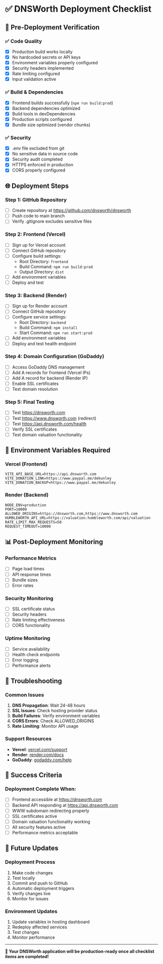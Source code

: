 # ✅ DNSWorth Deployment Checklist

## 🚀 Pre-Deployment Verification

### ✅ Code Quality
- [x] Production build works locally
- [x] No hardcoded secrets or API keys
- [x] Environment variables properly configured
- [x] Security headers implemented
- [x] Rate limiting configured
- [x] Input validation active

### ✅ Build & Dependencies
- [x] Frontend builds successfully (`npm run build:prod`)
- [x] Backend dependencies optimized
- [x] Build tools in devDependencies
- [x] Production scripts configured
- [x] Bundle size optimized (vendor chunks)

### ✅ Security
- [x] .env file excluded from git
- [x] No sensitive data in source code
- [x] Security audit completed
- [x] HTTPS enforced in production
- [x] CORS properly configured

## 🌐 Deployment Steps

### Step 1: GitHub Repository
- [ ] Create repository at https://github.com/dnsworth/dnsworth
- [ ] Push code to main branch
- [ ] Verify .gitignore excludes sensitive files

### Step 2: Frontend (Vercel)
- [ ] Sign up for Vercel account
- [ ] Connect GitHub repository
- [ ] Configure build settings:
  - Root Directory: `frontend`
  - Build Command: `npm run build:prod`
  - Output Directory: `dist`
- [ ] Add environment variables
- [ ] Deploy and test

### Step 3: Backend (Render)
- [ ] Sign up for Render account
- [ ] Connect GitHub repository
- [ ] Configure service settings:
  - Root Directory: `backend`
  - Build Command: `npm install`
  - Start Command: `npm run start:prod`
- [ ] Add environment variables
- [ ] Deploy and test health endpoint

### Step 4: Domain Configuration (GoDaddy)
- [ ] Access GoDaddy DNS management
- [ ] Add A records for frontend (Vercel IPs)
- [ ] Add A record for backend (Render IP)
- [ ] Enable SSL certificates
- [ ] Test domain resolution

### Step 5: Final Testing
- [ ] Test https://dnsworth.com
- [ ] Test https://www.dnsworth.com (redirect)
- [ ] Test https://api.dnsworth.com/health
- [ ] Verify SSL certificates
- [ ] Test domain valuation functionality

## 🔧 Environment Variables Required

### Vercel (Frontend)
```
VITE_API_BASE_URL=https://api.dnsworth.com
VITE_DONATION_LINK=https://www.paypal.me/dekunley
VITE_DONATION_BACKUP=https://www.paypal.me/dekunley
```

### Render (Backend)
```
NODE_ENV=production
PORT=10000
ALLOWED_ORIGINS=https://dnsworth.com,https://www.dnsworth.com
HUMBLEWORTH_API_URL=https://valuation.humbleworth.com/api/valuation
RATE_LIMIT_MAX_REQUESTS=50
REQUEST_TIMEOUT=10000
```

## 📊 Post-Deployment Monitoring

### Performance Metrics
- [ ] Page load times
- [ ] API response times
- [ ] Bundle sizes
- [ ] Error rates

### Security Monitoring
- [ ] SSL certificate status
- [ ] Security headers
- [ ] Rate limiting effectiveness
- [ ] CORS functionality

### Uptime Monitoring
- [ ] Service availability
- [ ] Health check endpoints
- [ ] Error logging
- [ ] Performance alerts

## 🚨 Troubleshooting

### Common Issues
1. **DNS Propagation**: Wait 24-48 hours
2. **SSL Issues**: Check hosting provider status
3. **Build Failures**: Verify environment variables
4. **CORS Errors**: Check ALLOWED_ORIGINS
5. **Rate Limiting**: Monitor API usage

### Support Resources
- **Vercel**: [vercel.com/support](https://vercel.com/support)
- **Render**: [render.com/docs](https://render.com/docs)
- **GoDaddy**: [godaddy.com/help](https://godaddy.com/help)

## 🎯 Success Criteria

### Deployment Complete When:
- [ ] Frontend accessible at https://dnsworth.com
- [ ] Backend API responding at https://api.dnsworth.com
- [ ] WWW subdomain redirecting properly
- [ ] SSL certificates active
- [ ] Domain valuation functionality working
- [ ] All security features active
- [ ] Performance metrics acceptable

## 🔄 Future Updates

### Deployment Process
1. Make code changes
2. Test locally
3. Commit and push to GitHub
4. Automatic deployment triggers
5. Verify changes live
6. Monitor for issues

### Environment Updates
1. Update variables in hosting dashboard
2. Redeploy affected services
3. Test changes
4. Monitor performance

---

**🎉 Your DNSWorth application will be production-ready once all checklist items are completed!**




